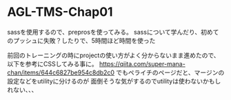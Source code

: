# AGL-TMS-Chap01

sassを使用するので、preprosを使ってみる。
sassについて学んだり、初めてのプッシュに失敗？したりで、5時間ほど時間を使った

前回のトレーニングの時にprojectの使い方がよく分からないまま進めたので、
以下を参考にCSSしてみる事に。
https://qiita.com/super-mana-chan/items/644c6827be954c8db2c0
でもペライチのページだと、マージンの設定などをutilityに分けるのが
面倒そうな気がするのでutilityは使わないかもしれない、、、
